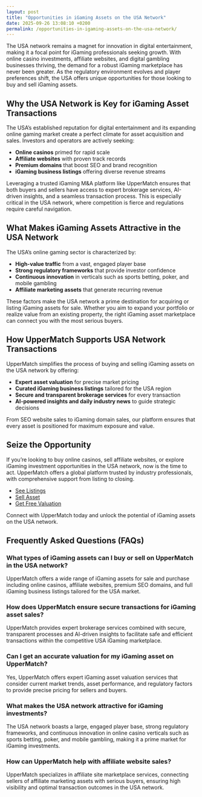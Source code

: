 ```yaml
---
layout: post
title: "Opportunities in iGaming Assets on the USA Network"
date: 2025-09-26 13:08:10 +0200
permalink: /opportunities-in-igaming-assets-on-the-usa-network/
---
```

The USA network remains a magnet for innovation in digital entertainment, making it a focal point for iGaming professionals seeking growth. With online casino investments, affiliate websites, and digital gambling businesses thriving, the demand for a robust iGaming marketplace has never been greater. As the regulatory environment evolves and player preferences shift, the USA offers unique opportunities for those looking to buy and sell iGaming assets.

## Why the USA Network is Key for iGaming Asset Transactions

The USA’s established reputation for digital entertainment and its expanding online gaming market create a perfect climate for asset acquisition and sales. Investors and operators are actively seeking:

- **Online casinos** primed for rapid scale
- **Affiliate websites** with proven track records
- **Premium domains** that boost SEO and brand recognition
- **iGaming business listings** offering diverse revenue streams

Leveraging a trusted iGaming M&A platform like UpperMatch ensures that both buyers and sellers have access to expert brokerage services, AI-driven insights, and a seamless transaction process. This is especially critical in the USA network, where competition is fierce and regulations require careful navigation.

## What Makes iGaming Assets Attractive in the USA Network

The USA’s online gaming sector is characterized by:

- **High-value traffic** from a vast, engaged player base
- **Strong regulatory frameworks** that provide investor confidence
- **Continuous innovation** in verticals such as sports betting, poker, and mobile gambling
- **Affiliate marketing assets** that generate recurring revenue

These factors make the USA network a prime destination for acquiring or listing iGaming assets for sale. Whether you aim to expand your portfolio or realize value from an existing property, the right iGaming asset marketplace can connect you with the most serious buyers.

## How UpperMatch Supports USA Network Transactions

UpperMatch simplifies the process of buying and selling iGaming assets on the USA network by offering:

- **Expert asset valuation** for precise market pricing
- **Curated iGaming business listings** tailored for the USA region
- **Secure and transparent brokerage services** for every transaction
- **AI-powered insights and daily industry news** to guide strategic decisions

From SEO website sales to iGaming domain sales, our platform ensures that every asset is positioned for maximum exposure and value.

## Seize the Opportunity

If you’re looking to buy online casinos, sell affiliate websites, or explore iGaming investment opportunities in the USA network, now is the time to act. UpperMatch offers a global platform trusted by industry professionals, with comprehensive support from listing to closing.

- [See Listings](https://www.uppermatch.com)
- [Sell Asset](https://www.uppermatch.com)
- [Get Free Valuation](https://www.uppermatch.com)

Connect with UpperMatch today and unlock the potential of iGaming assets on the USA network.

## Frequently Asked Questions (FAQs)

### What types of iGaming assets can I buy or sell on UpperMatch in the USA network?

UpperMatch offers a wide range of iGaming assets for sale and purchase including online casinos, affiliate websites, premium SEO domains, and full iGaming business listings tailored for the USA market.

### How does UpperMatch ensure secure transactions for iGaming asset sales?

UpperMatch provides expert brokerage services combined with secure, transparent processes and AI-driven insights to facilitate safe and efficient transactions within the competitive USA iGaming marketplace.

### Can I get an accurate valuation for my iGaming asset on UpperMatch?

Yes, UpperMatch offers expert iGaming asset valuation services that consider current market trends, asset performance, and regulatory factors to provide precise pricing for sellers and buyers.

### What makes the USA network attractive for iGaming investments?

The USA network boasts a large, engaged player base, strong regulatory frameworks, and continuous innovation in online casino verticals such as sports betting, poker, and mobile gambling, making it a prime market for iGaming investments.

### How can UpperMatch help with affiliate website sales?

UpperMatch specializes in affiliate site marketplace services, connecting sellers of affiliate marketing assets with serious buyers, ensuring high visibility and optimal transaction outcomes in the USA network.

<script type="application/ld+json">
{
  "@context": "https://schema.org",
  "@type": "BlogPosting",
  "headline": "Opportunities in iGaming Assets on the USA Network",
  "description": "Explore the unique opportunities for buying and selling iGaming assets on the USA network through UpperMatch's trusted marketplace, featuring expert brokerage, AI-driven insights, and secure transactions.",
  "image": "https://www.uppermatch.com/assets/imagelink-placeholder.jpg",
  "author": {
    "@type": "Person",
    "name": "UpperMatch"
  },
  "publisher": {
    "@type": "Person",
    "name": "UpperMatch"
  },
  "mainEntityOfPage": {
    "@type": "WebPage",
    "@id": "https://www.uppermatch.com/blog/opportunities-igaming-assets-usa-network"
  },
  "datePublished": "2024-06-01",
  "dateModified": "2024-06-01",
  "keywords": "iGaming marketplace, buy online casinos, sell affiliate websites, iGaming assets for sale, online casino investments, iGaming M&A platform, affiliate site marketplace, SEO website sales, iGaming business listings, buy and sell iGaming assets, online casino brokerage, iGaming asset valuation, affiliate marketing assets, iGaming domain sales, iGaming industry news, iGaming investment opportunities, iGaming business acquisitions, iGaming asset marketplace, iGaming website listings, iGaming asset exchange",
  "inLanguage": "en-US"
}
</script>

<script type="application/ld+json">
{
  "@context": "https://schema.org",
  "@type": "FAQPage",
  "mainEntity": [
    {
      "@type": "Question",
      "name": "What types of iGaming assets can I buy or sell on UpperMatch in the USA network?",
      "acceptedAnswer": {
        "@type": "Answer",
        "text": "UpperMatch offers a wide range of iGaming assets for sale and purchase including online casinos, affiliate websites, premium SEO domains, and full iGaming business listings tailored for the USA market."
      }
    },
    {
      "@type": "Question",
      "name": "How does UpperMatch ensure secure transactions for iGaming asset sales?",
      "acceptedAnswer": {
        "@type": "Answer",
        "text": "UpperMatch provides expert brokerage services combined with secure, transparent processes and AI-driven insights to facilitate safe and efficient transactions within the competitive USA iGaming marketplace."
      }
    },
    {
      "@type": "Question",
      "name": "Can I get an accurate valuation for my iGaming asset on UpperMatch?",
      "acceptedAnswer": {
        "@type": "Answer",
        "text": "Yes, UpperMatch offers expert iGaming asset valuation services that consider current market trends, asset performance, and regulatory factors to provide precise pricing for sellers and buyers."
      }
    },
    {
      "@type": "Question",
      "name": "What makes the USA network attractive for iGaming investments?",
      "acceptedAnswer": {
        "@type": "Answer",
        "text": "The USA network boasts a large, engaged player base, strong regulatory frameworks, and continuous innovation in online casino verticals such as sports betting, poker, and mobile gambling, making it a prime market for iGaming investments."
      }
    },
    {
      "@type": "Question",
      "name": "How can UpperMatch help with affiliate website sales?",
      "acceptedAnswer": {
        "@type": "Answer",
        "text": "UpperMatch specializes in affiliate site marketplace services, connecting sellers of affiliate marketing assets with serious buyers, ensuring high visibility and optimal transaction outcomes in the USA network."
      }
    }
  ]
}
</script>